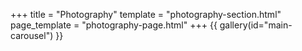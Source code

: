 +++
title = "Photography"
template = "photography-section.html"
page_template = "photography-page.html"
+++
{{ gallery(id="main-carousel") }}
